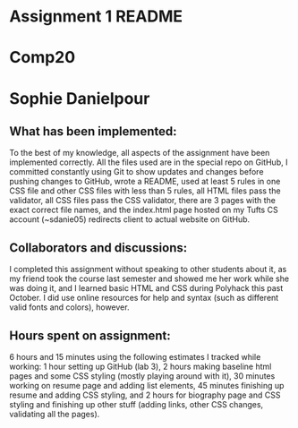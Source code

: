 # Assignment 1 README
# Comp20
# Sophie Danielpour

## What has been implemented:
To the best of my knowledge, all aspects of the assignment have been implemented correctly. All the files used are in the special repo on GitHub, I committed constantly using Git to show updates and changes before pushing changes to GitHub, wrote a README, used at least 5 rules in one CSS file and other CSS files with less than 5 rules, all HTML files pass the validator, all CSS files pass the CSS validator, there are 3 pages with the exact correct file names, and the index.html page hosted on my Tufts CS account (~sdanie05) redirects client to actual website on GitHub.

## Collaborators and discussions:
I completed this assignment without speaking to other students about it, as my friend took the course last semester and showed me her work while she was doing it, and I learned basic HTML and CSS during Polyhack this past October. I did use online resources for help and syntax (such as different valid fonts and colors), however.

## Hours spent on assignment:
6 hours and 15 minutes using the following estimates I tracked while working: 1 hour setting up GitHub (lab 3), 2 hours making baseline html pages and some CSS styling (mostly playing around with it), 30 minutes working on resume page and adding list elements, 45 minutes finishing up resume and adding CSS styling, and 2 hours for biography page and CSS styling and finishing up other stuff (adding links, other CSS changes, validating all the pages). 
